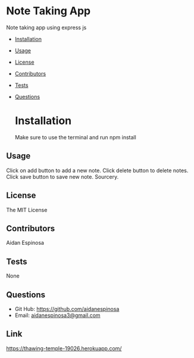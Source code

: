 # Note Taking App

Note taking app using express js

- [Installation](#installation)
- [Usage](#usage)
- [License](#license)
- [Contributors](#contribute)
- [Tests](#tests)
- [Questions](#questions)

  # Installation

  Make sure to use the terminal and run npm install

## Usage

Click on add button to add a new note. Click delete button to delete notes. Click save button to save new note. Sourcery.

## License

The MIT License

## Contributors

Aidan Espinosa

## Tests

None

## Questions

- Git Hub: https://github.com/aidanespinosa
- Email: aidanespinosa3@gmail.com

## Link

https://thawing-temple-19026.herokuapp.com/
